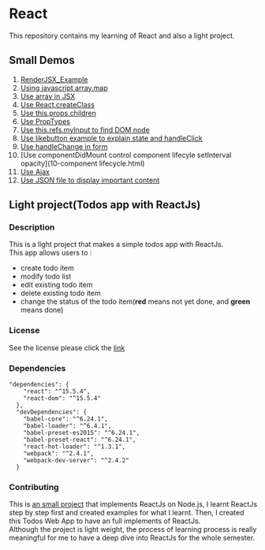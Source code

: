 # React

This repository contains my learning of React and also a light project.   
       
    
 
## Small Demos      
1. [RenderJSX_Example](1-renderJSX.html)               
1. [Using javascript array.map](2-javascript(map).html)             
1. [Use array in JSX](3-useArray.html)                  
1. [Use React.createClass](4-createClass_pros.html)                         
1. [Use this.props.children](5-this_props_children.html)                                                                   
1. [Use PropTypes](6-PropTypes.html)                             
1. [Use this.refs.myInput to find DOM node](7-findDOMnode.html)                                                          
1. [Use likebutton example to explain state and handleClick](8-likeButtonExample.html)                                
1. [Use handleChange in form](9-formExample.html)                                   
1. [Use componentDidMount control component lifecyle setInterval opacity](10-component lifecycle.html)                            
1. [Use Ajax](11-gist.html)                
1. [Use JSON file to display important content](12-mostStarsProjectIngithub.html)                      
               
## Light project(Todos app with ReactJs)       
### Description
This is a light project that makes a simple todos app with ReactJs.                           
This app allows users to :              
- create todo item                 
- modify todo list                   
- edit existing todo item              
- delete existing todo item                 
- change the status of the todo item(**red** means not yet done, and **green** means done)             
             
### License
See the license please click the [link](projectHere/LICENSE)                
                   
### Dependencies           
```
"dependencies": {
    "react": "^15.5.4",
    "react-dom": "^15.5.4"
  },
  "devDependencies": {
    "babel-core": "^6.24.1",
    "babel-loader": "^6.4.1",
    "babel-preset-es2015": "^6.24.1",
    "babel-preset-react": "^6.24.1",
    "react-hot-loader": "^1.3.1",
    "webpack": "^2.4.1",
    "webpack-dev-server": "^2.4.2"
  }
```                  
           
### Contributing         
This is [an small project](projectHere) that implements ReactJs on Node.js, I learnt ReactJs step by step first and created examples for what I learnt. Then, I created this Todos Web App to have an full implements of ReactJs.                   
Although the project is light weight, the process of learning process is really meaningful for me to have a deep dive into ReactJs for the whole semester. 
